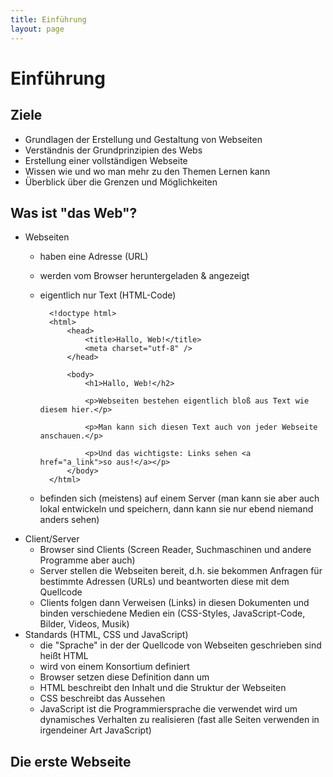 ```yaml
---
title: Einführung
layout: page
---
```


# Einführung

## Ziele

* Grundlagen der Erstellung und Gestaltung von Webseiten
* Verständnis der Grundprinzipien des Webs
* Erstellung einer vollständigen Webseite
* Wissen wie und wo man mehr zu den Themen Lernen kann
* Überblick über die Grenzen und Möglichkeiten

## Was ist "das Web"?

* Webseiten
    - haben eine Adresse (URL)
    - werden vom Browser heruntergeladen & angezeigt
    - eigentlich nur Text (HTML-Code)
        
            <!doctype html>
            <html>
                <head>
                    <title>Hallo, Web!</title>
                    <meta charset="utf-8" />
                </head>
                
                <body>
                    <h1>Hallo, Web!</h2>
            
                    <p>Webseiten bestehen eigentlich bloß aus Text wie diesem hier.</p>
                    
                    <p>Man kann sich diesen Text auch von jeder Webseite anschauen.</p>

                    <p>Und das wichtigste: Links sehen <a href="a_link">so aus!</a></p>
                </body>
            </html>
    - befinden sich (meistens) auf einem Server (man kann sie aber auch
      lokal entwickeln und speichern, dann kann sie nur ebend niemand
      anders sehen)
* Client/Server
    - Browser sind Clients (Screen Reader, Suchmaschinen und andere
      Programme aber auch)
    - Server stellen die Webseiten bereit, d.h. sie bekommen Anfragen
      für bestimmte Adressen (URLs) und beantworten diese mit dem
      Quellcode
    - Clients folgen dann Verweisen (Links) in diesen Dokumenten und
      binden verschiedene Medien ein (CSS-Styles, JavaScript-Code,
      Bilder, Videos, Musik)
* Standards (HTML, CSS und JavaScript)
    - die "Sprache" in der der Quellcode von Webseiten geschrieben sind
      heißt HTML
    - wird von einem Konsortium definiert
    - Browser setzen diese Definition dann um
    - HTML beschreibt den Inhalt und die Struktur der Webseiten
    - CSS beschreibt das Aussehen
    - JavaScript ist die Programmiersprache die verwendet wird um
      dynamisches Verhalten zu realisieren (fast alle Seiten verwenden
      in irgendeiner Art JavaScript)

## Die erste Webseite

